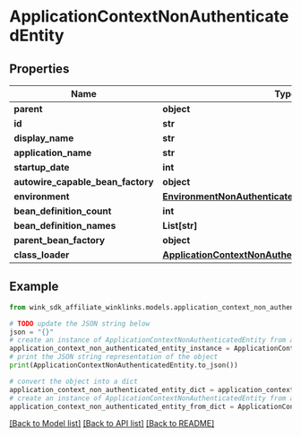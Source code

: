 # ApplicationContextNonAuthenticatedEntity


## Properties

Name | Type | Description | Notes
------------ | ------------- | ------------- | -------------
**parent** | **object** |  | [optional] 
**id** | **str** |  | [optional] 
**display_name** | **str** |  | [optional] 
**application_name** | **str** |  | [optional] 
**startup_date** | **int** |  | [optional] 
**autowire_capable_bean_factory** | **object** |  | [optional] 
**environment** | [**EnvironmentNonAuthenticatedEntity**](EnvironmentNonAuthenticatedEntity.md) |  | [optional] 
**bean_definition_count** | **int** |  | [optional] 
**bean_definition_names** | **List[str]** |  | [optional] 
**parent_bean_factory** | **object** |  | [optional] 
**class_loader** | [**ApplicationContextNonAuthenticatedEntityClassLoader**](ApplicationContextNonAuthenticatedEntityClassLoader.md) |  | [optional] 

## Example

```python
from wink_sdk_affiliate_winklinks.models.application_context_non_authenticated_entity import ApplicationContextNonAuthenticatedEntity

# TODO update the JSON string below
json = "{}"
# create an instance of ApplicationContextNonAuthenticatedEntity from a JSON string
application_context_non_authenticated_entity_instance = ApplicationContextNonAuthenticatedEntity.from_json(json)
# print the JSON string representation of the object
print(ApplicationContextNonAuthenticatedEntity.to_json())

# convert the object into a dict
application_context_non_authenticated_entity_dict = application_context_non_authenticated_entity_instance.to_dict()
# create an instance of ApplicationContextNonAuthenticatedEntity from a dict
application_context_non_authenticated_entity_from_dict = ApplicationContextNonAuthenticatedEntity.from_dict(application_context_non_authenticated_entity_dict)
```
[[Back to Model list]](../README.md#documentation-for-models) [[Back to API list]](../README.md#documentation-for-api-endpoints) [[Back to README]](../README.md)



